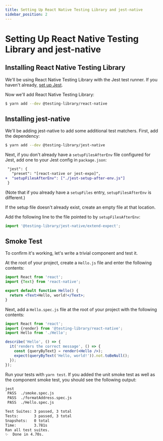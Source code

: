```yaml
---
title: Setting Up React Native Testing Library and jest-native
sidebar_position: 2
---
```


# Setting Up React Native Testing Library and jest-native

## Installing React Native Testing Library

We'll be using React Native Testing Library with the Jest test runner. If you haven't already, [set up Jest](/docs/unit/setup).

Now we'll add React Native Testing Library:

```bash
$ yarn add --dev @testing-library/react-native
```

## Installing jest-native

We'll be adding jest-native to add some additional test matchers. First, add the dependency:

```bash
$ yarn add --dev @testing-library/jest-native
```

Next, if you don't already have a `setupFilesAfterEnv` file configured for Jest, add one to your Jest config in `package.json`:

```diff
 "jest": {
   "preset": "[react-native or jest-expo]",
+  "setupFilesAfterEnv": ["./jest-setup-after-env.js"]
 }
```

(Note that if you already have a `setupFiles` entry, `setupFilesAfterEnv` is different.)

If the setup file doesn't already exist, create an empty file at that location.

Add the following line to the file pointed to by `setupFilesAfterEnv`:

```js
import '@testing-library/jest-native/extend-expect';
```

## Smoke Test

To confirm it's working, let's write a trivial component and test it.

At the root of your project, create a `Hello.js` file and enter the following contents:

```jsx
import React from 'react';
import {Text} from 'react-native';

export default function Hello() {
  return <Text>Hello, world!</Text>;
}
```

Next, add a `Hello.spec.js` file at the root of your project with the following contents:

```jsx
import React from 'react';
import {render} from '@testing-library/react-native';
import Hello from './Hello';

describe('Hello', () => {
  it('renders the correct message', () => {
    const {queryByText} = render(<Hello />);
    expect(queryByText('Hello, world!')).not.toBeNull();
  });
});
```

Run your tests with `yarn test`. If you added the unit smoke test as well as the component smoke test, you should see the following output:

```bash
jest
 PASS  ./smoke.spec.js
 PASS  ./formatAddress.spec.js
 PASS  ./Hello.spec.js

Test Suites: 3 passed, 3 total
Tests:       3 passed, 3 total
Snapshots:   0 total
Time:        3.781s
Ran all test suites.
✨  Done in 4.70s.
```
